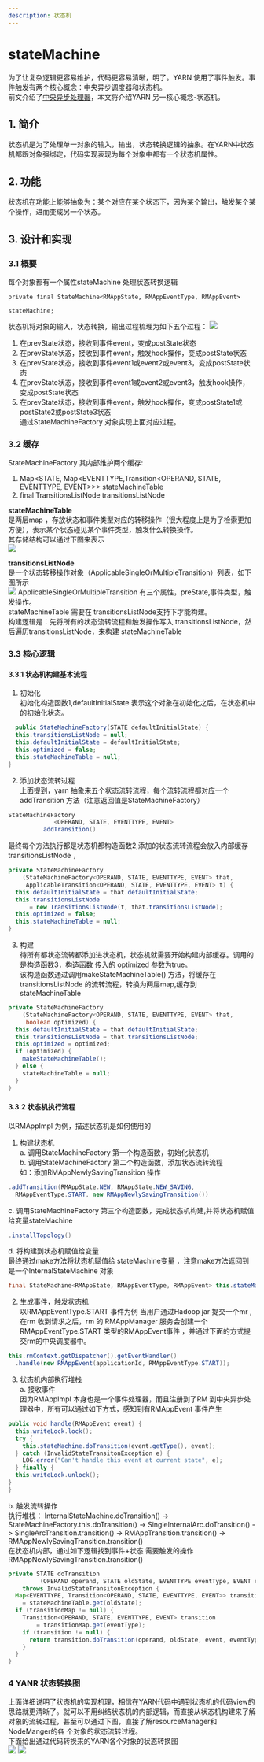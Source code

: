 ```yaml
---
description: 状态机
---
```


# stateMachine
为了让复杂逻辑更容易维护，代码更容易清晰，明了。YARN 使用了事件触发。事件触发有两个核心概念：中央异步调度器和状态机。   
前文介绍了[中央异步处理器](./AsyncDispatcher.md)，本文将介绍YARN 另一核心概念-状态机。

## 1. 简介
状态机是为了处理单一对象的输入，输出，状态转换逻辑的抽象。在YARN中状态机都跟对象强绑定，代码实现表现为每个对象中都有一个状态机属性。  

## 2. 功能
状态机在功能上能够抽象为：某个对应在某个状态下，因为某个输出，触发某个某个操作，进而变成另一个状态。
## 3. 设计和实现
### 3.1 概要
每个对象都有一个属性stateMachine 处理状态转换逻辑  
```
private final StateMachine<RMAppState, RMAppEventType, RMAppEvent>
                                                               stateMachine;
```
状态机将对象的输入，状态转换，输出过程梳理为如下五个过程：
![](/images/stateMachine2.png)  
1. 在prevState状态，接收到事件event，变成postState状态   
2. 在prevState状态，接收到事件event，触发hook操作，变成postState状态  
3. 在prevState状态，接收到事件event1或event2或event3，变成postState状态
4. 在prevState状态，接收到事件event1或event2或event3，触发hook操作，变成postState状态  
5. 在prevState状态，接收到事件event，触发hook操作，变成postState1或postState2或postState3状态  
通过StateMachineFactory 对象实现上面对应过程。

### 3.2 缓存
StateMachineFactory 其内部维护两个缓存:  
1. Map<STATE, Map<EVENTTYPE,Transition<OPERAND, STATE, EVENTTYPE, EVENT>>> stateMachineTable  
2. final TransitionsListNode transitionsListNode  

**stateMachineTable**  
是两层map ，存放状态和事件类型对应的转移操作（很大程度上是为了检索更加方便），表示某个状态碰见某个事件类型，触发什么转换操作。  
其存储结构可以通过下图来表示  
![](/images/stateMachine3.png)

**transitionsListNode**  
是一个状态转移操作对象（ApplicableSingleOrMultipleTransition）列表，如下图所示  
![](/images/stateMachine4.png)
ApplicableSingleOrMultipleTransition 有三个属性，preState,事件类型，触发操作。  
stateMachineTable 需要在 transitionsListNode支持下才能构建。   
构建逻辑是：先将所有的状态流转流程和触发操作写入 transitionsListNode，然后遍历transitionsListNode，来构建 stateMachineTable  

### 3.3 核心逻辑
#### 3.3.1 状态机构建基本流程    
  1. 初始化  
  初始化构造函数1,defaultInitialState 表示这个对象在初始化之后，在状态机中的初始化状态。  
```java
  public StateMachineFactory(STATE defaultInitialState) {
  this.transitionsListNode = null;
  this.defaultInitialState = defaultInitialState;
  this.optimized = false;
  this.stateMachineTable = null;
}
```
  2. 添加状态流转过程  
上面提到，yarn 抽象来五个状态流转流程，每个流转流程都对应一个addTransition 方法（注意返回值是StateMachineFactory）   
```java
StateMachineFactory
             <OPERAND, STATE, EVENTTYPE, EVENT>
          addTransition()
```
最终每个方法执行都是状态机都构造函数2,添加的状态流转流程会放入内部缓存transitionsListNode ，   
```java
private StateMachineFactory
    (StateMachineFactory<OPERAND, STATE, EVENTTYPE, EVENT> that,
     ApplicableTransition<OPERAND, STATE, EVENTTYPE, EVENT> t) {
  this.defaultInitialState = that.defaultInitialState;
  this.transitionsListNode
      = new TransitionsListNode(t, that.transitionsListNode);
  this.optimized = false;
  this.stateMachineTable = null;
}
```
  3. 构建  
  待所有都状态流转都添加进状态机，状态机就需要开始构建内部缓存。调用的是构造函数3，构造函数 传入的 optimized 参数为true。  
  该构造函数通过调用makeStateMachineTable() 方法，将缓存在 transitionsListNode 的流转流程，转换为两层map,缓存到stateMachineTable    
  ```java
  private StateMachineFactory
      (StateMachineFactory<OPERAND, STATE, EVENTTYPE, EVENT> that,
       boolean optimized) {
    this.defaultInitialState = that.defaultInitialState;
    this.transitionsListNode = that.transitionsListNode;
    this.optimized = optimized;
    if (optimized) {
      makeStateMachineTable();
    } else {
      stateMachineTable = null;
    }
  }
```         

#### 3.3.2 状态机执行流程
以RMAppImpl 为例，描述状态机是如何使用的  
  1. 构建状态机  
  a. 调用StateMachineFactory 第一个构造函数，初始化状态机  
  b. 调用StateMachineFactory 第二个构造函数，添加状态流转流程  
  如：添加RMAppNewlySavingTransition 操作
  ```java
  .addTransition(RMAppState.NEW, RMAppState.NEW_SAVING,
    RMAppEventType.START, new RMAppNewlySavingTransition())
  ```
  c. 调用StateMachineFactory 第三个构造函数，完成状态机构建,并将状态机赋值给变量stateMachine    
  ```java
.installTopology()
  ```
  d. 将构建到状态机赋值给变量  
  最终通过make方法将状态机赋值给 stateMachine变量 ，注意make方法返回到是一个InternalStateMachine 对象   
  ```java
final StateMachine<RMAppState, RMAppEventType, RMAppEvent> this.stateMachine = stateMachineFactory.make(this);
  ```
  2. 生成事件，触发状态机  
  以RMAppEventType.START 事件为例
  当用户通过Hadoop jar 提交一个mr ,在rm 收到请求之后，rm 的 RMAppManager 服务会创建一个 RMAppEventType.START 类型的RMAppEvent事件 ，并通过下面的方式提交rm的中央调度器中。
```java
this.rmContext.getDispatcher().getEventHandler()
  .handle(new RMAppEvent(applicationId, RMAppEventType.START));
```
  3. 状态机内部执行堆栈  
  a. 接收事件  
  因为RMAppImpl 本身也是一个事件处理器，而且注册到了RM 到中央异步处理器中，所有可以通过如下方式，感知到有RMAppEvent 事件产生
  ```java
  public void handle(RMAppEvent event) {
    this.writeLock.lock();
    try {
      this.stateMachine.doTransition(event.getType(), event);
    } catch (InvalidStateTransitonException e) {
      LOG.error("Can't handle this event at current state", e);
    } finally {
    this.writeLock.unlock();
  }
}
  ```
  b. 触发流转操作  
  执行堆栈： InternalStateMachine.doTransition() -> StateMachineFactory.this.doTransition() -> SingleInternalArc.doTransition() -> SingleArcTransition.transition() ->  RMAppTransition.transition() -> RMAppNewlySavingTransition.transition()    
  在状态机内部，通过如下逻辑找到事件+状态 需要触发的操作 RMAppNewlySavingTransition.transition()  
```java
private STATE doTransition
         (OPERAND operand, STATE oldState, EVENTTYPE eventType, EVENT event)
    throws InvalidStateTransitonException {
  Map<EVENTTYPE, Transition<OPERAND, STATE, EVENTTYPE, EVENT>> transitionMap
    = stateMachineTable.get(oldState);
  if (transitionMap != null) {
    Transition<OPERAND, STATE, EVENTTYPE, EVENT> transition
        = transitionMap.get(eventType);
    if (transition != null) {
      return transition.doTransition(operand, oldState, event, eventType);
    }
  }
}
```

### 4 YANR 状态转换图
上面详细说明了状态机的实现机理，相信在YARN代码中遇到状态机的代码view的思路就更清晰了。就可以不用纠结状态机的内部逻辑，而直接从状态机构建来了解对象的流转过程，甚至可以通过下图，直接了解resourceManager和NodeManger的各 个对象的状态流转过程。  
下面给出通过代码转换来的YARN各个对象的状态转换图  
![](/images/statem5.png)
![](/images/state6.png)
